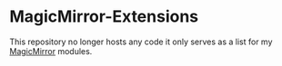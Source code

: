 # MagicMirror-Extensions
This repository no longer hosts any code it only serves as a list for my [MagicMirror](https://github.com/MichMich/MagicMirror) modules.